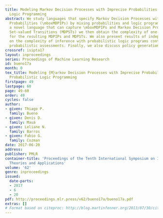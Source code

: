 ```yaml
---
title: Modeling Markov Decision Processes with Imprecise Probabilities Using Probabilistic
  Logic Programming
abstract: We study languages that specify Markov Decision Processes with Imprecise
  Probabilities (\mboxMDPIPs) by mixing probabilities and logic programming. We propose
  a novel language that can capture \mboxMDPIPs and Markov Decision Processes with
  Set-valued Transitions (MDPSTs) we then obtain the complexity of one-step inference
  for the resulting MDPIPs and MDPSTs. We also present results of independent interest
  on the complexity of inference with probabilistic logic programs containing interval-valued
  probabilistic assessments. Finally, we also discuss policy generation techniques.
crossref: isipta17
layout: inproceedings
series: Proceedings of Machine Learning Research
id: bueno17a
month: 0
tex_title: Modeling {M}arkov Decision Processes with Imprecise Probabilities Using
  Probabilistic Logic Programming
firstpage: 49
lastpage: 60
page: 49-60
order: 49
cycles: false
author:
- given: Thiago P.
  family: Bueno
- given: Denis D.
  family: Mauá
- given: Leliane N.
  family: Barros
- given: Fabio G.
  family: Cozman
date: 2017-06-20
address: 
publisher: PMLR
container-title: 'Proceedings of the Tenth International Symposium on Imprecise Probability:
  Theories and Applications'
volume: '62'
genre: inproceedings
issued:
  date-parts:
  - 2017
  - 6
  - 20
pdf: http://proceedings.mlr.press/v62/bueno17a/bueno17a.pdf
extras: []
# Format based on citeproc: http://blog.martinfenner.org/2013/07/30/citeproc-yaml-for-bibliographies/
---
```

